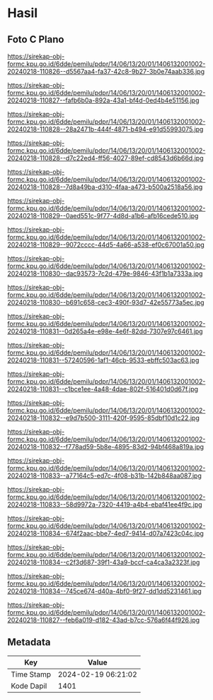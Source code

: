 # Hasil

## Foto C Plano

https://sirekap-obj-formc.kpu.go.id/6dde/pemilu/pdpr/14/06/13/20/01/1406132001002-20240218-110826--d5567aa4-fa37-42c8-9b27-3b0e74aab336.jpg

https://sirekap-obj-formc.kpu.go.id/6dde/pemilu/pdpr/14/06/13/20/01/1406132001002-20240218-110827--fafb6b0a-892a-43a1-bf4d-0ed4b4e51156.jpg

https://sirekap-obj-formc.kpu.go.id/6dde/pemilu/pdpr/14/06/13/20/01/1406132001002-20240218-110828--28a2471b-444f-4871-b494-e91d55993075.jpg

https://sirekap-obj-formc.kpu.go.id/6dde/pemilu/pdpr/14/06/13/20/01/1406132001002-20240218-110828--d7c22ed4-ff56-4027-89ef-cd8543d6b66d.jpg

https://sirekap-obj-formc.kpu.go.id/6dde/pemilu/pdpr/14/06/13/20/01/1406132001002-20240218-110828--7d8a49ba-d310-4faa-a473-b500a2518a56.jpg

https://sirekap-obj-formc.kpu.go.id/6dde/pemilu/pdpr/14/06/13/20/01/1406132001002-20240218-110829--0aed551c-9f77-4d8d-a1b6-afb16cede510.jpg

https://sirekap-obj-formc.kpu.go.id/6dde/pemilu/pdpr/14/06/13/20/01/1406132001002-20240218-110829--9072cccc-44d5-4a66-a538-ef0c67001a50.jpg

https://sirekap-obj-formc.kpu.go.id/6dde/pemilu/pdpr/14/06/13/20/01/1406132001002-20240218-110830--dac93573-7c2d-479e-9846-43f1b1a7333a.jpg

https://sirekap-obj-formc.kpu.go.id/6dde/pemilu/pdpr/14/06/13/20/01/1406132001002-20240218-110830--b691c658-cec3-490f-93d7-42e55773a5ec.jpg

https://sirekap-obj-formc.kpu.go.id/6dde/pemilu/pdpr/14/06/13/20/01/1406132001002-20240218-110831--0d265a4e-e98e-4e6f-82dd-7307e97c6461.jpg

https://sirekap-obj-formc.kpu.go.id/6dde/pemilu/pdpr/14/06/13/20/01/1406132001002-20240218-110831--57240596-1af1-46cb-9533-ebffc503ac63.jpg

https://sirekap-obj-formc.kpu.go.id/6dde/pemilu/pdpr/14/06/13/20/01/1406132001002-20240218-110831--c1bce1ee-4a48-4dae-802f-516401d0d67f.jpg

https://sirekap-obj-formc.kpu.go.id/6dde/pemilu/pdpr/14/06/13/20/01/1406132001002-20240218-110832--e9d7b500-3111-420f-9595-85dbf10d1c22.jpg

https://sirekap-obj-formc.kpu.go.id/6dde/pemilu/pdpr/14/06/13/20/01/1406132001002-20240218-110832--f778ad59-5b8e-4895-83d2-94bf468a819a.jpg

https://sirekap-obj-formc.kpu.go.id/6dde/pemilu/pdpr/14/06/13/20/01/1406132001002-20240218-110833--a77164c5-ed7c-4f08-b31b-142b848aa087.jpg

https://sirekap-obj-formc.kpu.go.id/6dde/pemilu/pdpr/14/06/13/20/01/1406132001002-20240218-110833--58d9972a-7320-4419-a4b4-ebaf41ee4f9c.jpg

https://sirekap-obj-formc.kpu.go.id/6dde/pemilu/pdpr/14/06/13/20/01/1406132001002-20240218-110834--674f2aac-bbe7-4ed7-9414-d07a7423c04c.jpg

https://sirekap-obj-formc.kpu.go.id/6dde/pemilu/pdpr/14/06/13/20/01/1406132001002-20240218-110834--c2f3d687-39f1-43a9-bccf-ca4ca3a2323f.jpg

https://sirekap-obj-formc.kpu.go.id/6dde/pemilu/pdpr/14/06/13/20/01/1406132001002-20240218-110834--745ce674-d40a-4bf0-9f27-dd1dd5231461.jpg

https://sirekap-obj-formc.kpu.go.id/6dde/pemilu/pdpr/14/06/13/20/01/1406132001002-20240218-110827--feb6a019-d182-43ad-b7cc-576a6f44f926.jpg


## Metadata

| Key        | Value               |
| ---------- | ------------------- |
| Time Stamp | 2024-02-19 06:21:02 |
| Kode Dapil | 1401                |



